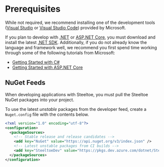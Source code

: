# Prerequisites

While not required, we recommend installing one of the development tools ([Visual Studio](https://www.visualstudio.com/) or [Visual Studio Code](https://code.visualstudio.com/)) provided by Microsoft.

If you plan to develop with [.NET](https://learn.microsoft.com/dotnet/fundamentals) or [ASP.NET Core](https://learn.microsoft.com/aspnet/core), you must download and install the latest [.NET SDK](https://dotnet.microsoft.com/download). Additionally, if you do not already know the language and framework well, we recommend you first spend time working through some of the following tutorials from Microsoft:

* [Getting Started with C#](https://learn.microsoft.com/dotnet/csharp)
* [Getting Started with ASP.NET Core](https://learn.microsoft.com/aspnet/core/getting-started)

## NuGet Feeds

When developing applications with Steeltoe, you must pull the Steeltoe NuGet packages into your project.

To use the latest *unstable* packages from the developer feed, create a `Nuget.config` file with the contents below.

```xml
<?xml version="1.0" encoding="utf-8"?>
<configuration>
  <packageSources>
    <!-- Stable release and release candidates -->
    <add key="NuGet" value="https://api.nuget.org/v3/index.json" />
    <!-- Latest unstable packages from CI builds -->
    <add key="SteeltoeDev" value="https://pkgs.dev.azure.com/dotnet/Steeltoe/_packaging/dev/nuget/v3/index.json" />
  </packageSources>
</configuration>
```
